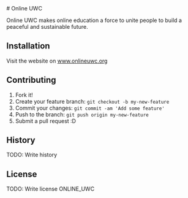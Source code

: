 <snippet>
  <content>
# Online UWC

Online UWC makes online education a force to unite people to build a peaceful and sustainable future.

## Installation

Visit the website on www.onlineuwc.org

## Contributing

1. Fork it!
2. Create your feature branch: `git checkout -b my-new-feature`
3. Commit your changes: `git commit -am 'Add some feature'`
4. Push to the branch: `git push origin my-new-feature`
5. Submit a pull request :D

## History

TODO: Write history

## License

TODO: Write license
</content>
  <tabTrigger>ONLINE_UWC</tabTrigger>
</snippet>

